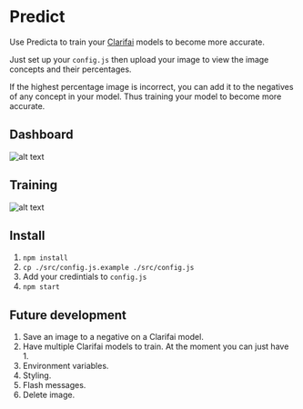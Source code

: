 # Predict

Use Predicta to train your [Clarifai](https://www.clarifai.com/) models to become more accurate.

Just set up your `config.js` then upload your image to view the image concepts and their percentages.

If the highest percentage image is incorrect, you can add it to the negatives of any concept in your model. Thus training your model to become more accurate.

## Dashboard

![alt text](https://s3.amazonaws.com/public-joeyk/dashboard.png)

## Training

![alt text](https://s3.amazonaws.com/public-joeyk/training.png)

## Install

 1. `npm install`
 2. `cp ./src/config.js.example ./src/config.js`
 3. Add your credintials to `config.js`
 4. `npm start`

## Future development

 1. Save an image to a negative on a Clarifai model.
 2. Have multiple Clarifai models to train. At the moment you can just have 1.
 3. Environment variables.
 4. Styling.
 5. Flash messages.
 6. Delete image.

